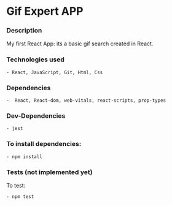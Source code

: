 # Gif Expert APP

### Description
My first React App: its a basic gif search created in React.

### Technologies used
~~~
- React, JavaScript, Git, Html, Css
~~~

### Dependencies
~~~
-  React, React-dom, web-vitals, react-scripts, prop-types
~~~

### Dev-Dependencies
~~~
- jest
~~~

### To install dependencies:
~~~
- npm install 
~~~

### Tests (not implemented yet)
To test:
~~~
- npm test
~~~
